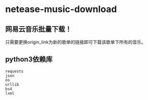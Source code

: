 # netease-music-download
 
## 网易云音乐批量下载！
只需要更换origin_link为新的歌单的链接即可下载该歌单下所有的音乐。

## python3依赖库
    requests
    json
    os
    urllib
    bs4
    lxml
